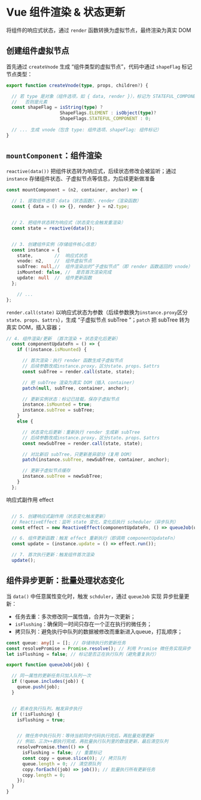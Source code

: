 # Vue 组件渲染 & 状态更新
将组件的响应式状态，通过 `render` 函数转换为虚拟节点，最终渲染为真实 DOM

## 创建组件虚拟节点
首先通过 `createVnode` 生成 “组件类型的虚拟节点”，代码中通过 `shapeFlag` 标记节点类型：
```ts
export function createVnode(type, props, children?) {

  // 若 type 是对象（组件选项，如 { data, render }），标记为 STATEFUL_COMPONENT
  //   否则是元素
  const shapeFlag = isString(type) ? 
                    ShapeFlags.ELEMENT : isObject(type)? 
                    ShapeFlags.STATEFUL_COMPONENT : 0;
  
  // ... 生成 vnode（包含 type: 组件选项、shapeFlag: 组件标记）
}
```

## `mountComponent`：组件渲染
`reactive(data())` 把组件状态转为响应式，后续状态修改会被监听；通过 `instance` 存储组件状态、子虚拟节点等信息，为后续更新做准备
```ts
const mountComponent = (n2, container, anchor) => {

  // 1. 提取组件选项：data（状态函数）、render（渲染函数）
  const { data = () => {}, render } = n2.type;


  // 2. 把组件状态转为响应式（状态变化会触发重渲染）
  const state = reactive(data());


  // 3. 创建组件实例（存储组件核心信息）
  const instance = {
    state,        //  响应式状态
    vnode: n2,    //  组件虚拟节点
    subTree: null,//  组件渲染出的“子虚拟节点”（即 render 函数返回的 vnode）
    isMounted: false, //  是否首次渲染完成
    update: null  //  组件更新函数
  };

    // ...
};
```
`render.call(state)` 以响应式状态为参数（后续参数换为`instance.proxy`区分`state、props、$attrs`），生成 “子虚拟节点 subTree ”；`patch` 把 subTree 转为真实 DOM，插入容器；
```ts
// 4. 组件渲染/更新 （首次渲染 + 状态变化后更新）
  const componentUpdateFn = () => {
    if (!instance.isMounted) {

      // 首次渲染：执行 render 函数生成子虚拟节点
      // 后续参数改成instance.proxy，区分state、props、$attrs
      const subTree = render.call(state, state);

      // 把 subTree 渲染为真实 DOM（插入 container）
      patch(null, subTree, container, anchor);

      // 更新实例状态：标记已挂载，保存子虚拟节点
      instance.isMounted = true;
      instance.subTree = subTree;
    } 
    else {

      // 状态变化后更新：重新执行 render 生成新 subTree
      // 后续参数改成instance.proxy，区分state、props、$attrs
      const newSubTree = render.call(state, state);  

      // 对比新旧 subTree，只更新差异部分（复用 DOM）
      patch(instance.subTree, newSubTree, container, anchor);

      // 更新子虚拟节点缓存
      instance.subTree = newSubTree;
    }
  };
```
响应式副作用 effect
```ts

  // 5. 创建响应式副作用（状态变化触发更新）
  // ReactiveEffect：监听 state 变化，变化后执行 scheduler（异步队列）
  const effect = new ReactiveEffect(componentUpdateFn, () => queueJob(update));

  // 6. 组件更新函数：触发 effect 重新执行（即调用 componentUpdateFn）
  const update = (instance.update = () => effect.run());

  // 7. 首次执行更新：触发组件首次渲染
  update();
```


## 组件异步更新：批量处理状态变化
当 `data()` 中任意属性变化时，触发 `schduler`，通过 `queueJob` 实现 异步批量更新：
 - 任务去重：多次修改同一属性值，合并为一次更新；
 - `isFlushing`：确保同一时间只存在一个正在执行的微任务；
 - 拷贝队列：避免执行中队列的数据被修改而重新进入queue，打乱顺序；

```ts
const queue: any[] = []; // 存储待执行的更新任务
const resolvePromise = Promise.resolve(); // 利用 Promise 微任务实现异步
let isFlushing = false; // 标记是否正在执行队列（避免重复执行）

export function queueJob(job) {

  // 同一属性的更新任务只加入队列一次
  if (!queue.includes(job)) {
    queue.push(job);
  }


  // 若未在执行队列，触发异步执行
  if (!isFlushing) {
    isFlushing = true;


    // 微任务中执行队列：等待当前同步代码执行完后，再批量处理更新
    // 例如，三次++都执行完成，再批量执行队列里的数值更新，最后清空队列
    resolvePromise.then(() => {
      isFlushing = false; // 重置标记
      const copy = queue.slice(0); // 拷贝队列
      queue.length = 0; // 清空原队列
      copy.forEach((job) => job()); // 批量执行所有更新任务
      copy.length = 0;
    });
  }
}
```

